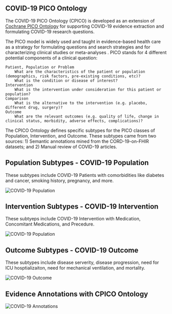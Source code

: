 ## COVID-19 PICO Ontology
The COVID-19 PICO Ontology (CPICO) is developed as an extension of [Cochrane PICO Ontology](https://linkeddata.cochrane.org/pico-ontology) for supporting COVID-19 evidence extraction and formulating COVID-19 research questions.

The PICO model is widely used and taught in evidence-based health care as a strategy for formulating questions and search strategies and for characterizing clinical studies or meta-analyses . PICO stands for 4 different potential components of a clinical question:

    Patient, Population or Problem
        What are the characteristics of the patient or population (demographics, risk factors, pre-existing conditions, etc)?
        What is the condition or disease of interest?
    Intervention
        What is the intervention under consideration for this patient or population?
    Comparison
        What is the alternative to the intervention (e.g. placebo, different drug, surgery)?
    Outcome
        What are the relevant outcomes (e.g. quality of life, change in clinical status, morbidity, adverse effects, complications)?
        

The CPICO Ontology defines specific subtypes for the PICO classes of Population, Intervention, and Outcome. These subtypes came from two sources: 1) Semantic annotations mined from the CORD-19-on-FHIR datasets; and 2) Manual review of COVID-19 articles.

## Population Subtypes - COVID-19 Population
These subtypes include COVID-19 Patients with comorbidities like diabetes and cancer, smoking history, pregnancy, and more.

![COVID-19 Population](https://github.com/fhircat/CORD-19-on-FHIR/blob/master/ontologies/population_subtypes.png "COVID-19 Population")



## Intervention Subtypes - COVID-19 Intervention
These subtyeps include COVID-19 Intervention with Medication, Concomitant Medications, and Precedure.

![COVID-19 Population](https://github.com/fhircat/CORD-19-on-FHIR/blob/master/ontologies/intervention_subtypes.png "COVID-19 Intervention")

## Outcome Subtypes - COVID-19 Outcome
These subtypes include disease serverity, disease progression, need for ICU hosptializaiton, need for mechanical ventilation, and mortality.

![COVID-19 Outcome](https://github.com/fhircat/CORD-19-on-FHIR/blob/master/ontologies/outcome_subtypes.png "COVID-19 Outcome")

## Evidence Annotations with CPICO Ontology

![COVID-19 Annotations](https://github.com/fhircat/CORD-19-on-FHIR/blob/master/ontologies/cpico_evidence_annotations.png "CPICO Annotations")

